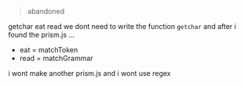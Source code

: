 > abandoned

getchar eat read
we dont need to write the function `getchar`
and after i found the prism.js
...
- eat = matchToken
- read = matchGrammar

i wont make another prism.js
and i wont use regex
